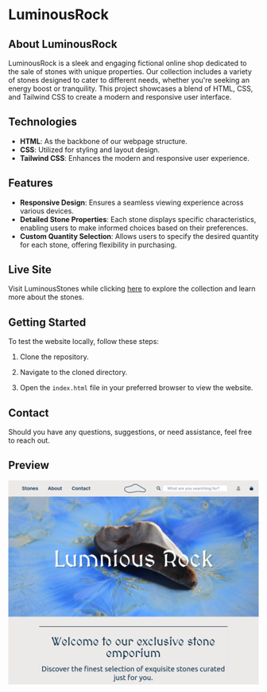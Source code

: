 # LuminousRock

## About LuminousRock

LuminousRock is a sleek and engaging fictional online shop dedicated to the sale of stones with unique properties. Our collection includes a variety of stones designed to cater to different needs, whether you're seeking an energy boost or tranquility. This project showcases a blend of HTML, CSS, and Tailwind CSS to create a modern and responsive user interface.

## Technologies

- **HTML**: As the backbone of our webpage structure.
- **CSS**: Utilized for styling and layout design.
- **Tailwind CSS**: Enhances the modern and responsive user experience.

## Features

- **Responsive Design**: Ensures a seamless viewing experience across various devices.
- **Detailed Stone Properties**: Each stone displays specific characteristics, enabling users to make informed choices based on their preferences.
- **Custom Quantity Selection**: Allows users to specify the desired quantity for each stone, offering flexibility in purchasing.

## Live Site

Visit LuminousStones while clicking [here](https://luminousrock.onrender.com) to explore the collection and learn more about the stones.

## Getting Started

To test the website locally, follow these steps:

1. Clone the repository.

2. Navigate to the cloned directory.

3. Open the `index.html` file in your preferred browser to view the website.

## Contact

Should you have any questions, suggestions, or need assistance, feel free to reach out.

## Preview
![preview](images/preview/preview.png)

